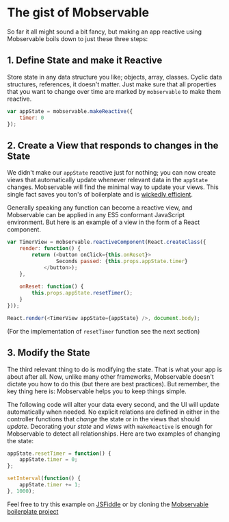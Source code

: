 # The gist of Mobservable

So far it all might sound a bit fancy, but making an app reactive using Mobservable boils down to just these three steps:

## 1. Define State and make it Reactive

Store state in any data structure you like; objects, array, classes.
Cyclic data structures, references, it doesn't matter.
Just make sure that all properties that you want to change over time are marked by `mobservable` to make them reactive.

```javascript
var appState = mobservable.makeReactive({
    timer: 0
});
```

## 2. Create a View that responds to changes in the State

We didn't make our `appState` reactive just for nothing;
you can now create views that automatically update whenever relevant data in the `appState` changes.
Mobservable will find the minimal way to update your views.
This single fact saves you ton's of boilerplate and is [wickedly efficient](mendix.com/tech-blog/making-react-reactive-pursuit-high-performing-easily-maintainable-react-apps/).

Generally speaking any function can become a reactive view, and Mobservable can be applied in any ES5 conformant JavaScript environment.
But here is an example of a view in the form of a React component.

```javascript
var TimerView = mobservable.reactiveComponent(React.createClass({
    render: function() {
        return (<button onClick={this.onReset}>
                Seconds passed: {this.props.appState.timer}
            </button>);
    },
    
    onReset: function() {
        this.props.appState.resetTimer();
    }
}));

React.render(<TimerView appState={appState} />, document.body);
```

(For the implementation of `resetTimer` function see the next section)

## 3. Modify the State

The third relevant thing to do is modifying the state.
That is what your app is about after all.
Now, unlike many other frameworks, Mobservable doesn't dictate you how to do this (but there are best practices).
But remember, the key thing here is: Mobservable helps you to keep things simple.

The following code will alter your data every second, and the UI will update automatically when needed.
No explicit relations are defined in either in the controller functions that _change_ the state or in the views that should _update_.
Decorating your _state_ and _views_ with `makeReactive` is enough for Mobservable to detect all relationships.
Here are two examples of changing the state:

```javascript
appState.resetTimer = function() {
    appState.timer = 0;
};

setInterval(function() {
    appState.timer += 1;
}, 1000);
```

Feel free to try this example on [JSFiddle](http://jsfiddle.net/mweststrate/wgbe4guu/) or by cloning the [Mobservable boilerplate project](https://github.com/mweststrate/mobservable-react-boilerplate)
